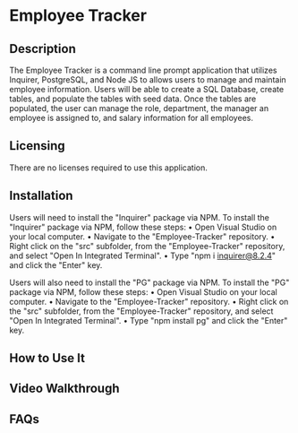 # Employee Tracker

## Description
The Employee Tracker is a command line prompt application that utilizes Inquirer, PostgreSQL, and Node JS to allows users to manage and maintain employee information.
Users will be able to create a SQL Database, create tables, and populate the tables with seed data.
Once the tables are populated, the user can manage the role, department, the manager an employee is assigned to, and salary information for all employees.

## Licensing
There are no licenses required to use this application.

## Installation
Users will need to install the "Inquirer" package via NPM. To install the "Inquirer" package via NPM, follow these steps:
•	Open Visual Studio on your local computer.
•	Navigate to the "Employee-Tracker" repository.
•	Right click on the "src" subfolder, from the "Employee-Tracker" repository, and select "Open In Integrated Terminal".
•	Type "npm i inquirer@8.2.4" and click the "Enter" key.

Users will also need to install the "PG" package via NPM. To install the "PG" package via NPM, follow these steps:
•	Open Visual Studio on your local computer.
•	Navigate to the "Employee-Tracker" repository.
•	Right click on the "src" subfolder, from the "Employee-Tracker" repository, and select "Open In Integrated Terminal".
•	Type "npm install pg" and click the "Enter" key.

## How to Use It

## Video Walkthrough

## FAQs
